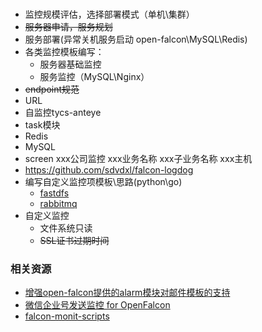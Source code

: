 ###
- 监控规模评估，选择部署模式（单机\集群）
- ~~服务器申请，服务规划~~
- 服务部署(异常关机服务启动 open-falcon\MySQL\Redis\)
- 各类监控模板编写：
  - 服务器基础监控
  - 服务监控（MySQL\Nginx）
- ~~endpoint规范~~
- URL
- 自监控tycs-anteye
- task模块
- Redis
- MySQL
- screen
  xxx公司监控
  xxx业务名称
  xxx子业务名称
  xxx主机
- https://github.com/sdvdxl/falcon-logdog
- 编写自定义监控项模板\思路(python\go)
  - [fastdfs](https://github.com/zzlyzq/openfalcon-agent-fastdfs)
  - [rabbitmq](https://github.com/barryz/rabbitmq-monitor)
- 自定义监控
  - 文件系统只读
  - ~~SSL证书过期时间~~

### 相关资源
- [增强open-falcon提供的alarm模块对邮件模板的支持](https://github.com/mircoteam/mailtemplate)
- [微信企业号发送监控 for OpenFalcon](https://github.com/Yanjunhui/chat)
- [falcon-monit-scripts](https://github.com/iambocai/falcon-monit-scripts)
